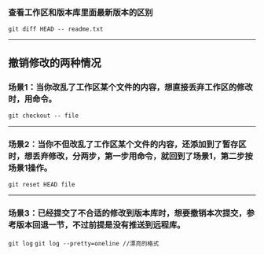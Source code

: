 ### 查看工作区和版本库里面最新版本的区别
`git diff HEAD -- readme.txt`
** **

## 撤销修改的两种情况
### 场景1：当你改乱了工作区某个文件的内容，想直接丢弃工作区的修改时，用命令。
`git checkout -- file`
** **

### 场景2：当你不但改乱了工作区某个文件的内容，还添加到了暂存区时，想丢弃修改，分两步，第一步用命令，就回到了场景1，第二步按场景1操作。
`git reset HEAD file`
** **

### 场景3：已经提交了不合适的修改到版本库时，想要撤销本次提交，参考版本回退一节，不过前提是没有推送到远程库。
`git log`
`git log --pretty=oneline //漂亮的格式`
